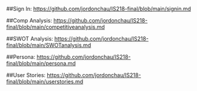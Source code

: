 ##Sign In: https://github.com/jordonchau/IS218-final/blob/main/signin.md

##Comp Analysis: https://github.com/jordonchau/IS218-final/blob/main/competitiveanalysis.md

##SWOT Analysis: https://github.com/jordonchau/IS218-final/blob/main/SWOTanalysis.md

##Persona: https://github.com/jordonchau/IS218-final/blob/main/persona.md

##User Stories: https://github.com/jordonchau/IS218-final/blob/main/userstories.md
